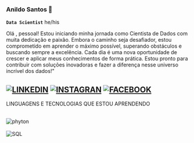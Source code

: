 ### Anildo Santos 👋
**`Data Scientist`**  he/his

Olá , pessoal! Estou iniciando minha jornada como Cientista de Dados com muita dedicação e paixão. Embora o caminho seja desafiador, estou comprometido em aprender o máximo possível, superando obstáculos e buscando sempre a excelência. Cada dia é uma nova oportunidade de crescer e aplicar meus conhecimentos de forma prática. Estou pronto para contribuir com soluções inovadoras e fazer a diferença nesse universo incrível dos dados!"

[![LINKEDIN](https://img.shields.io/badge/LinkedIn-0077B5?style=for-the-badge&logo=linkedin&logoColor=white)](https://www.linkedin.com/in/anildo-santos-158271216/)
[![INSTAGRAN](https://img.shields.io/badge/Instagram-E4405F?style=for-the-badge&logo=instagram&logoColor=white)](https://www.instagram.com/dantizin/?hl=pt-br)
[![FACEBOOK](https://img.shields.io/badge/Facebook-1877F2?style=for-the-badge&logo=facebook&logoColor=white)](https://www.facebook.com/anildo.santos.52?locale=pt_BR)
---
LINGUAGENS E TECNOLOGIAS QUE ESTOU APRENDENDO
<div style="display: inline_block"><br/>
<img align="center"alt="phyton"src="https://img.shields.io/badge/Python-14354C?style=for-the-badge&logo=python&logoColor=white"/><div style="display: inline_block"><br/><img align="center"alt="SQL"src="https://img.shields.io/badge/SQL-F7DF1E?style=for-the-badge&logo=SQL&logoColor=black"><br/>

 

